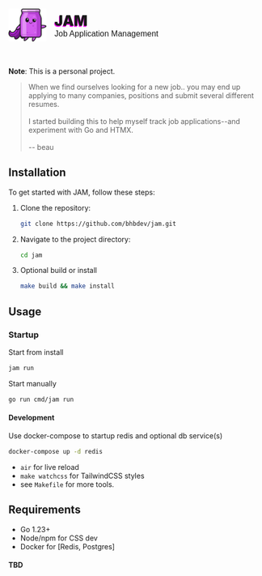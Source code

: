 
<h1 style="display:flex;width:100%;align-items:center">
 <img src="assets/img/jam.png" alt="JAM" style="width:75px;margin-right:1rem;background:#222;border-radius:50%;overflow:visible"> 
    <div>
    <span style="font-weight:900;text-shadow:-1px 2px #f000f0">JAM </span>
    <div style="font:normal 1rem sans-serif;align-self:bottom;">Job Application Management</div>
    </div>
</h1>

<br style="clear:both">

__Note__: This is a personal project. 

> When we find ourselves looking for a new job.. you may end up applying to many companies, positions and submit several different resumes. <br><br>I started building this to help myself track job applications--and experiment with Go and HTMX.<br><br>-- beau



## Installation

To get started with JAM, follow these steps:

1. Clone the repository:
    ```bash
    git clone https://github.com/bhbdev/jam.git
    ```
2. Navigate to the project directory:
    ```bash
    cd jam
    ```
3. Optional build or install
    ```bash
    make build && make install
    ```

## Usage
### Startup
Start from install<br>
```bash
jam run
```

Start manually <br>
```bash
go run cmd/jam run
```

#### Development
Use docker-compose to startup redis and optional db service(s)
```bash
docker-compose up -d redis
```

- ```air``` for live reload
- ```make watchcss``` for TailwindCSS styles
- see `Makefile` for more tools.
  

## Requirements
- Go 1.23+
- Node/npm for CSS dev
- Docker for [Redis, Postgres]


#### TBD
